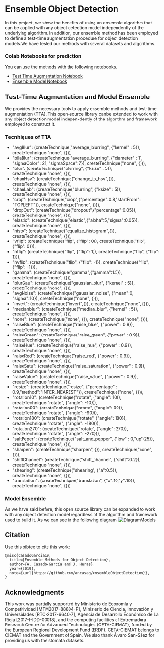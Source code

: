 # Ensemble Object Detection
In this project, we show the benefits of using an ensemble algorithm that can be applied with any object detection model independently of the underlying algorithm. In addition, our ensemble method has been employed to define a test-time augmentation procedure for object detection models.We have tested our methods with several datasets and algorithms.

### Colab Notebooks for prediction
You can use the methods with the following notebooks.

- [Test Time Augmentation Notebook](https://colab.research.google.com/drive/1T1mn85AedRlaTNHeJW_QeTy0I5wOy14J)
- [Ensemble Model Notebook](https://colab.research.google.com/drive/1Tg9WaI_Cd-lPXDMuj6tHDlqakxo4-CLK)


## Test-Time Augmentation and Model Ensemble
We provides the necessary tools to apply ensemble methods and test-time augmentation (TTA). This open-source library canbe  extended  to  work  with  any  object  detection  model  indepen-dently of the algorithm and framework employed to construct it.
### Tecnhiques of TTA
- "avgBlur": (createTechnique("average_blurring", {"kernel" : 5}), createTechnique("none", {})),
- "bilaBlur": (createTechnique("average_blurring", {"diameter" : 11, "sigmaColor": 21, "sigmaSpace":7}), createTechnique("none", {})),
- "blur": (createTechnique("blurring", {"ksize" : 5}), createTechnique("none", {})),
- "chanHsv": (createTechnique("change_to_hsv",{}), createTechnique("none", {})),
- "chanLab": (createTechnique("blurring", {"ksize" : 5}), createTechnique("none", {})),
- "crop": (createTechnique("crop",{"percentage":0.8,"startFrom": "TOPLEFT"}), createTechnique("none", {})),
- "dropOut": (createTechnique("dropout",{"percentage":0.05}), createTechnique("none", {})),
- "elastic": (createTechnique("elastic",{"alpha":5,"sigma":0.05}), createTechnique("none", {})),
- "histo": (createTechnique("equalize_histogram",{}), createTechnique("none", {})),
- "vflip": (createTechnique("flip", {"flip": 0}), createTechnique("flip", {"flip": 0})),
- "hflip": (createTechnique("flip", {"flip": 1}), createTechnique("flip", {"flip": 1})),
- "hvflip": (createTechnique("flip", {"flip": -1}), createTechnique("flip", {"flip": -1})),
- "gamma": (createTechnique("gamma",{"gamma":1.5}), createTechnique("none", {})),
- "blurGau": (createTechnique("gaussian_blur", {"kernel" : 5}), createTechnique("none", {})),
- "avgNoise": (createTechnique("gaussian_noise", {"mean":0, "sigma":10}), createTechnique("none", {})),
- "invert": (createTechnique("invert",{}), createTechnique("none", {})),
- "medianblur": (createTechnique("median_blur", {"kernel" : 5}), createTechnique("none", {})),
- "none": (createTechnique("none", {}), createTechnique("none", {})),
- "raiseBlue": (createTechnique("raise_blue", {"power" : 0.9}), createTechnique("none", {})),
- "raiseGreen": (createTechnique("raise_green", {"power" : 0.9}), createTechnique("none", {})),
- "raiseHue": (createTechnique("raise_hue", {"power" : 0.9}), createTechnique("none", {})),
- "raiseRed": (createTechnique("raise_red", {"power" : 0.9}), createTechnique("none", {})),
- "raiseSatu": (createTechnique("raise_saturation", {"power" : 0.9}), createTechnique("none", {})),
- "raiseValue": (createTechnique("raise_value", {"power" : 0.9}), createTechnique("none", {})),
- "resize": (createTechnique("resize", {"percentage" : 0.9,"method":"INTER_NEAREST"}), createTechnique("none", {})),
- "rotation10": (createTechnique("rotate", {"angle": 10}), createTechnique("rotate", {"angle": -10})),
- "rotation90": (createTechnique("rotate", {"angle": 90}), createTechnique("rotate", {"angle": -90})),
- "rotation180": (createTechnique("rotate", {"angle": 180}), createTechnique("rotate", {"angle": -180})),
- "rotation270": (createTechnique("rotate", {"angle": 270}), createTechnique("rotate", {"angle": -270})),
- "saltPeper": (createTechnique("salt_and_pepper", {"low" : 0,"up":25}), createTechnique("none", {})),
- "sharpen": (createTechnique("sharpen", {}), createTechnique("none", {})),
- "shiftChannel": (createTechnique("shift_channel", {"shift":0.2}), createTechnique("none", {})),
- "shearing": (createTechnique("shearing", {"a":0.5}), createTechnique("none", {})),
- "translation": (createTechnique("translation", {"x":10,"y":10}), createTechnique("none", {}))
    
### Model Ensemble
As we have said before, this open source library can be expanded to work with any object detection model regardless of the algorithm and framework used to build it. As we can see in the following diagram:
![DiagramModels](https://drive.google.com/file/d/1dQE3631F_0nuf9n8Y7IflCFJgyclHJY3/view?usp=sharing)

## Citation

Use this bibtex to cite this work:

```
@misc{CasadoGarcia19,
  title={Ensemble Methods for Object Detection},
  author={A. Casado-García and J. Heras},
  year={2019},
  note={\url{https://github.com/ancasag/ensembleObjectDetection}},
}
```
## Acknowledgments
This work was partially supported by Ministerio de Economía y Competitividad [MTM2017-88804-P], Ministerio de Ciencia, Innovación y Universidades [RTC-2017-6640-7], Agencia de Desarrollo Económico de La Rioja [2017-I-IDD-00018], and the computing facilities of Extremadura Research Centre for Advanced Technologies (CETA-CIEMAT), funded by the European Regional Development Fund (ERDF). CETA-CIEMAT belongs to CIEMAT and the Government of Spain. We also thank Álvaro San-Sáez for providing us with the stomata datasets.
